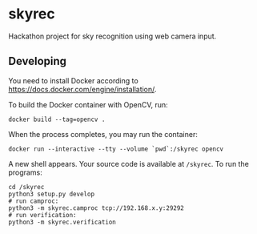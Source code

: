 # skyrec
Hackathon project for sky recognition using web camera input.

## Developing

You need to install Docker according to https://docs.docker.com/engine/installation/.

To build the Docker container with OpenCV, run:

```
docker build --tag=opencv .
```

When the process completes, you may run the container:

```
docker run --interactive --tty --volume `pwd`:/skyrec opencv
```

A new shell appears. Your source code is available at `/skyrec`. To run the programs:

```
cd /skyrec
python3 setup.py develop
# run camproc:
python3 -m skyrec.camproc tcp://192.168.x.y:29292
# run verification:
python3 -m skyrec.verification
```
